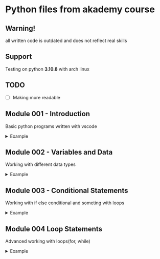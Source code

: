 # __Python files from akademy course__

## Warning!
all written code is outdated and does not reflect real skills

## Support
Testing on python __3.10.8__ with arch linux

## TODO

- [ ] Making more readable

## Module 001 - Introduction
Basic python programs written with vscode
<details><summary>Example</summary>
<p>

```python
number = int(input('Enter number : '))
print("result :", number // 10, "," , number % 10)
```

</p>
</details>

## Module 002 - Variables and Data

Working with different data types

<details><summary>Example</summary>
<p>

```python
size_of_file = int(input("Enter a size_of_file : "))
speed = int(input("Enter a connection speed : "))
time = (size_of_file * 1000) / (speed / 800000)
print(time)
```

</p>
</details>

## Module 003 - Conditional Statements
Working with if else conditional and someting with loops

<details><summary>Example</summary>
<p>

```python
fnumber = int(input("Enter first number : "))
snumber = int(input("Enter second number : "))

if fnumber > snumber:
    for a in range(snumber, fnumber + 1):
        if a % 2 !=0:
            print(a)
else:
    for a in range(fnumber, snumber + 1):
        if a % 2 !=0:
            print(a)
```

</p>
</details>

## Module 004 Loop Statements
Advanced working with loops(for, while)

<details><summary>Example</summary>
<p>
```python
enumber = (input("Enter a number : "))
choice, count, summ, a = 0, 0, 0, 0

while(choice != 7):
    choice = int(input("1 - c, 2 - s & avg, 3 - cnull : "))
    if choice == 1:
        for a in enumber:
            count += 1
        print("Count :", count)
    elif choice == 2:
        count = 0
        for a in enumber:
            summ += int(a)
            count += 1
        print("Summ :", summ, "Avg", summ / count)
    elif choice == 3:
        count = 0
        for a in enumber:
            if a == "0":
                count += 1
        print("Null count :", count)
```

</p>
</details>
